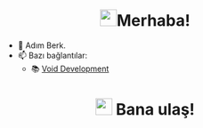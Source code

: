 <h1 align="center"><img src="https://raw.githubusercontent.com/MartinHeinz/MartinHeinz/master/wave.gif" width="30px">Merhaba!</h1>

- 🔨 Adım Berk.
- 📫 Bazı bağlantılar:
  - 📚 [Void Development](https://discord.gg/Qdbq2v8FM4)
<h1 align="center"><img src="https://www.covercompare.com/images/icon-phone.gif" width="30px"> Bana ulaş!</h1>
